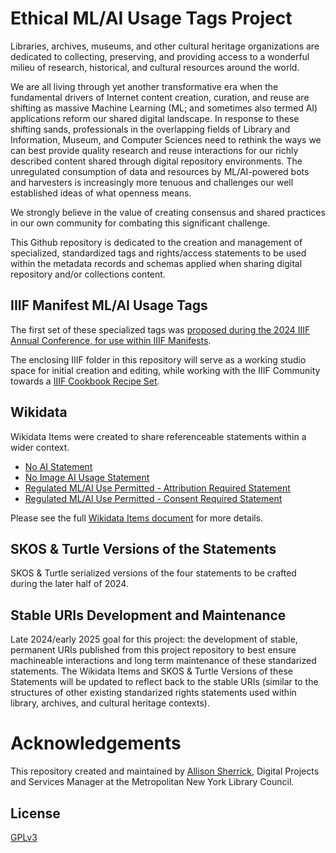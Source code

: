 # Ethical ML/AI Usage Tags Project

Libraries, archives, museums, and other cultural heritage organizations are dedicated to collecting, preserving, and providing access to a wonderful milieu of research, historical, and cultural resources around the world.

We are all living through yet another transformative era when the fundamental drivers of Internet content creation, curation, and reuse are shifting as massive Machine Learning (ML; and sometimes also termed AI) applications reform our shared digital landscape. In response to these shifting sands, professionals in the overlapping fields of Library and Information, Museum, and Computer Sciences need to rethink the ways we can best provide quality research and reuse interactions for our richly described content shared through digital repository environments. The unregulated consumption of data and resources by ML/AI-powered bots and harvesters is increasingly more tenuous and challenges our well established ideas of what openness means. 

We strongly believe in the value of creating consensus and shared practices in our own community for combating this significant challenge.

This Github repository is dedicated to the creation and management of specialized, standardized tags and rights/access statements to be used within the metadata records and schemas applied when sharing digital repository and/or collections content.

## IIIF Manifest ML/AI Usage Tags

The first set of these specialized tags was [proposed during the 2024 IIIF Annual Conference, for use within IIIF Manifests](https://docs.google.com/presentation/d/18rggHeFld7HOJefmVc6ku_7M5edLfgfZkpnQZiagSOA/edit?usp=share_link). 

The enclosing IIIF folder in this repository will serve as a working studio space for initial creation and editing, while working with the IIIF Community towards a [IIIF Cookbook Recipe Set](https://github.com/IIIF/cookbook-recipes). 

## Wikidata

Wikidata Items were created to share referenceable statements within a wider context.

* [No AI Statement](https://www.wikidata.org/wiki/Q127515624)
* [No Image AI Usage Statement](https://www.wikidata.org/wiki/Q127516405)
* [Regulated ML/AI Use Permitted - Attribution Required Statement](https://www.wikidata.org/wiki/Q127516763)
* [Regulated ML/AI Use Permitted - Consent Required Statement](https://www.wikidata.org/wiki/Q127518037)

Please see the full [Wikidata Items document](wikidata-items.md) for more details. 

## SKOS & Turtle Versions of the Statements

SKOS & Turtle serialized versions of the four statements to be crafted during the later half of 2024. 

## Stable URIs Development and Maintenance

Late 2024/early 2025 goal for this project: the development of stable, permanent URIs published from this project repository to best ensure machineable interactions and long term maintenance of these standarized statements. The Wikidata Items and SKOS & Turtle Versions of these Statements will be updated to reflect back to the stable URIs (similar to the structures of other existing standarized rights statements used within library, archives, and cultural heritage contexts).

# Acknowledgements

This repository created and maintained by [Allison Sherrick](https://github.com/alliomeria), Digital Projects and Services Manager at the Metropolitan New York Library Council.

## License
[GPLv3](http://www.gnu.org/licenses/gpl-3.0.txt)
